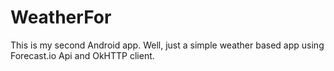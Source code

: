 # WeatherFor
This is my second Android app. 
Well, just a simple weather based app using Forecast.io Api and OkHTTP client.
